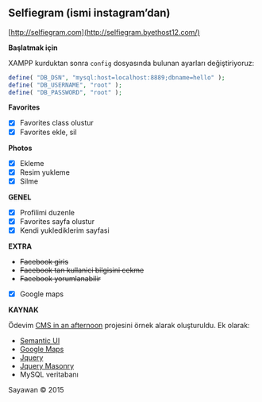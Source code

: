 ## Selfiegram (ismi instagram’dan)

[http://selfiegram.com](http://selfiegram.byethost12.com/)

__Başlatmak için__

XAMPP kurduktan sonra `config` dosyasında bulunan ayarları değiştiriyoruz:

```php
define( "DB_DSN", "mysql:host=localhost:8889;dbname=hello" );
define( "DB_USERNAME", "root" );
define( "DB_PASSWORD", "root" );
```

__Favorites__

* [x] Favorites class olustur
* [x] Favorites ekle, sil

__Photos__

* [x] Ekleme
* [x] Resim yukleme
* [x] Silme

__GENEL__

* [x] Profilimi duzenle
* [x] Favorites sayfa olustur
* [x] Kendi yuklediklerim sayfasi

__EXTRA__

* ~~Facebook giris~~
* ~~Facebook tan kullanici bilgisini cekme~~
* ~~Facebook yorumlanabilir~~
* [x] Google maps

__KAYNAK__

Ödevim [CMS in an afternoon](http://www.elated.com/articles/cms-in-an-afternoon-php-mysql/) projesini örnek alarak oluşturuldu. Ek olarak:

* [Semantic UI](http://semantic-ui.com/)
* [Google Maps](https://developers.google.com/maps/articles/phpsqlajax_v3)
* [Jquery](https://jquery.com/)
* [Jquery Masonry](http://masonry.desandro.com/)
* MySQL veritabanı

Sayawan © 2015